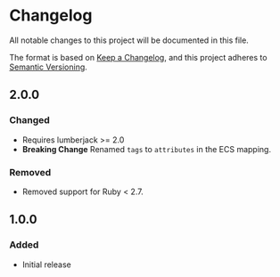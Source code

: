 # Changelog
All notable changes to this project will be documented in this file.

The format is based on [Keep a Changelog](https://keepachangelog.com/en/1.0.0/),
and this project adheres to [Semantic Versioning](https://semver.org/spec/v2.0.0.html).

## 2.0.0

### Changed

- Requires lumberjack >= 2.0
- **Breaking Change** Renamed `tags` to `attributes` in the ECS mapping.

### Removed

- Removed support for Ruby < 2.7.

## 1.0.0

### Added

- Initial release
